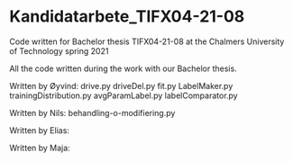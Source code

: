 # Kandidatarbete_TIFX04-21-08
Code written for Bachelor thesis TIFX04-21-08 at the Chalmers University of Technology spring 2021

All the code written during the work with our Bachelor thesis.

Written by Øyvind:
drive.py
driveDel.py
fit.py
LabelMaker.py
trainingDistribution.py
avgParamLabel.py
labelComparator.py

Written by Nils:
behandling-o-modifiering.py

Written by Elias:

Written by Maja:
